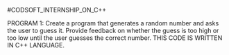#CODSOFT_INTERNSHIP_ON_C++ 

PROGRAM 1:
Create a program that generates a random number and asks the
user to guess it. Provide feedback on whether the guess is too
high or too low until the user guesses the correct number.
THIS CODE IS WRITTEN IN C++ LANGUAGE.
